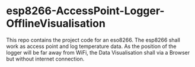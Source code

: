 # esp8266-AccessPoint-Logger-OfflineVisualisation
This repo contains the project code for an eso8266. The esp8266 shall work as access point and log temperature data. As the position of the logger will be far away from WiFi, the Data Visualisation shall via a Browser but without internet connection.
